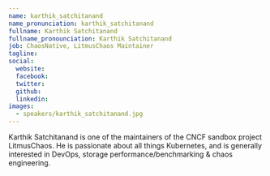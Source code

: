 ```yaml
---
name: karthik_satchitanand
name_pronunciation: karthik_satchitanand
fullname: Karthik Satchitanand
fullname_pronounciation: Karthik Satchitanand
job: ChaosNative, LitmusChaos Maintainer
tagline: 
social:
  website: 
  facebook:
  twitter:
  github: 
  linkedin:
images:
  - speakers/karthik_satchitanand.jpg
---
```


Karthik Satchitanand is one of the maintainers of the CNCF sandbox project LitmusChaos. He is passionate about all things Kubernetes, and is generally interested in DevOps, storage performance/benchmarking & chaos engineering.